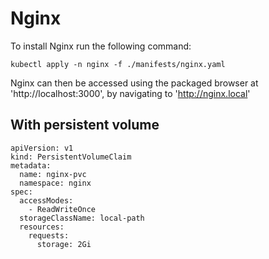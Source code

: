 # Nginx

To install Nginx run the following command:
```
kubectl apply -n nginx -f ./manifests/nginx.yaml
```

Nginx can then be accessed using the packaged browser at 'http://localhost:3000', by navigating to 'http://nginx.local'

## With persistent volume

```
apiVersion: v1
kind: PersistentVolumeClaim
metadata:
  name: nginx-pvc
  namespace: nginx
spec:
  accessModes:
    - ReadWriteOnce
  storageClassName: local-path
  resources:
    requests:
      storage: 2Gi
```